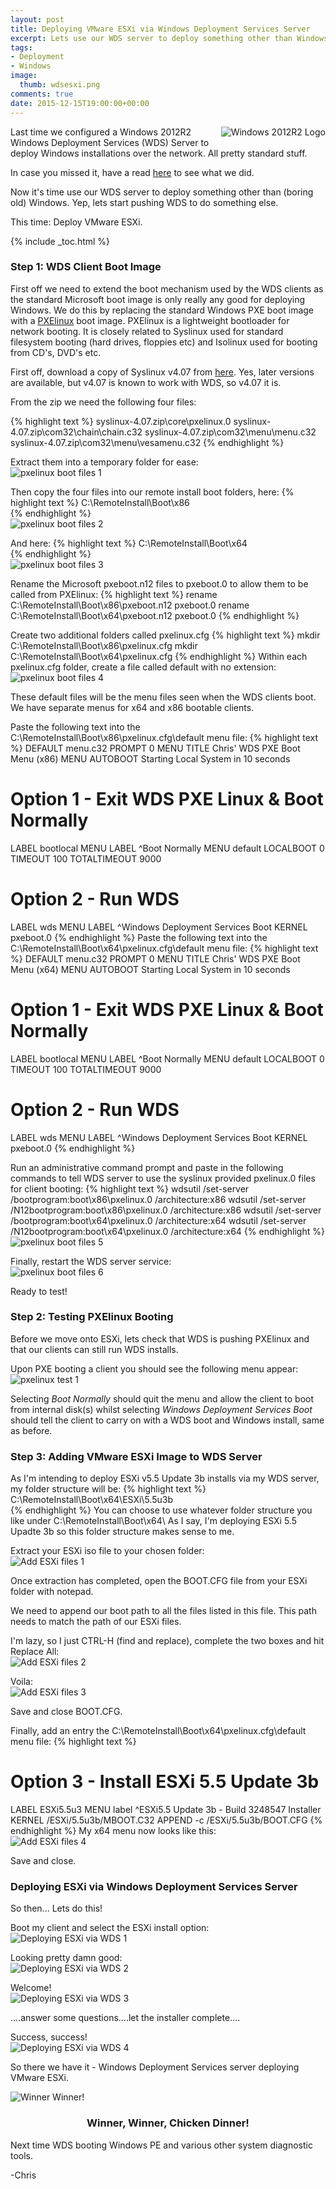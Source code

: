 ```yaml
---
layout: post
title: Deploying VMware ESXi via Windows Deployment Services Server
excerpt: Lets use our WDS server to deploy something other than Windows...
tags:
- Deployment
- Windows
image:
  thumb: wdsesxi.png
comments: true
date: 2015-12-15T19:00:00+00:00
---
```

<img style="float: right; margin: 0px 0px 10px 10px;" alt="Windows 2012R2 Logo" src="/images/wdsesxi.png">
Last time we configured a Windows 2012R2 Windows Deployment Services (WDS) Server to deploy Windows installations over the network.  All pretty standard stuff.  

In case you missed it, have a read [here](/Windows-2012R2-WDS/) to see what we did.

Now it's time use our WDS server to deploy something other than (boring old) Windows.  Yep, lets start pushing WDS to do something else.  

This time: Deploy VMware ESXi.

{% include _toc.html %}

### Step 1: WDS Client Boot Image
First off we need to extend the boot mechanism used by the WDS clients as the standard Microsoft boot image is only really any good for deploying Windows.  We do this by replacing the standard Windows PXE boot image with a [PXElinux](http://www.syslinux.org/wiki/index.php/PXELINUX) boot image.  PXElinux is a lightweight bootloader for network booting.  It is closely related to Syslinux used for standard filesystem booting (hard drives, floppies etc) and Isolinux used for booting from CD's, DVD's etc.

First off, download a copy of Syslinux v4.07 from [here](https://www.kernel.org/pub/linux/utils/boot/syslinux/).  Yes, later versions are available, but v4.07 is known to work with WDS, so v4.07 it is.

From the zip we need the following four files:

{% highlight text %}
syslinux-4.07.zip\core\pxelinux.0
syslinux-4.07.zip\com32\chain\chain.c32
syslinux-4.07.zip\com32\menu\menu.c32
syslinux-4.07.zip\com32\menu\vesamenu.c32
{% endhighlight %}

Extract them into a temporary folder for ease:
<img style="display: block; margin-left: auto; margin-right: auto;" alt="pxelinux boot files 1" src="/images/wdsesxi01.png">

Then copy the four files into our remote install boot folders, here:
{% highlight text %}
C:\RemoteInstall\Boot\x86\
{% endhighlight %}
<img style="display: block; margin-left: auto; margin-right: auto;" alt="pxelinux boot files 2" src="/images/wdsesxi02.png">

And here:
{% highlight text %}
C:\RemoteInstall\Boot\x64\
{% endhighlight %}
<img style="display: block; margin-left: auto; margin-right: auto;" alt="pxelinux boot files 3" src="/images/wdsesxi03.png">

Rename the Microsoft pxeboot.n12 files to pxeboot.0 to allow them to be called from PXElinux:
{% highlight text %}
rename C:\RemoteInstall\Boot\x86\pxeboot.n12 pxeboot.0
rename C:\RemoteInstall\Boot\x64\pxeboot.n12 pxeboot.0
{% endhighlight %}

Create two additional folders called pxelinux.cfg 
{% highlight text %}
mkdir C:\RemoteInstall\Boot\x86\pxelinux.cfg
mkdir C:\RemoteInstall\Boot\x64\pxelinux.cfg 
{% endhighlight %}
Within each pxelinux.cfg folder, create a file called default with no extension:
<img style="display: block; margin-left: auto; margin-right: auto;" alt="pxelinux boot files 4" src="/images/wdsesxi04.png">

These default files will be the menu files seen when the WDS clients boot.  We have separate menus for x64 and x86 bootable clients.

Paste the following text into the C:\RemoteInstall\Boot\x86\pxelinux.cfg\default menu file:
{% highlight text %}
DEFAULT      menu.c32
PROMPT       0
MENU TITLE Chris' WDS PXE Boot Menu (x86)
MENU AUTOBOOT Starting Local System in 10 seconds
 
# Option 1 - Exit WDS PXE Linux & Boot Normally
LABEL bootlocal
      MENU LABEL ^Boot Normally
      MENU default
      LOCALBOOT 0
      TIMEOUT 100
      TOTALTIMEOUT 9000

# Option 2 - Run WDS
LABEL wds
      MENU LABEL ^Windows Deployment Services Boot
      KERNEL pxeboot.0
{% endhighlight %}
Paste the following text into the C:\RemoteInstall\Boot\x64\pxelinux.cfg\default menu file:
{% highlight text %}
DEFAULT      menu.c32
PROMPT       0
MENU TITLE Chris' WDS PXE Boot Menu (x64)
MENU AUTOBOOT Starting Local System in 10 seconds
 
# Option 1 - Exit WDS PXE Linux & Boot Normally
LABEL bootlocal
      MENU LABEL ^Boot Normally
      MENU default
      LOCALBOOT 0
      TIMEOUT 100
      TOTALTIMEOUT 9000

# Option 2 - Run WDS
LABEL wds
      MENU LABEL ^Windows Deployment Services Boot
      KERNEL pxeboot.0
{% endhighlight %}

Run an administrative command prompt and paste in the following commands to tell WDS server to use the syslinux provided pxelinux.0 files for client booting:
{% highlight text %}
wdsutil /set-server /bootprogram:boot\x86\pxelinux.0 /architecture:x86
wdsutil /set-server /N12bootprogram:boot\x86\pxelinux.0 /architecture:x86
wdsutil /set-server /bootprogram:boot\x64\pxelinux.0 /architecture:x64
wdsutil /set-server /N12bootprogram:boot\x64\pxelinux.0 /architecture:x64
{% endhighlight %}
<img style="display: block; margin-left: auto; margin-right: auto;" alt="pxelinux boot files 5" src="/images/wdsesxi05.png">

Finally, restart the WDS server service:
<img style="display: block; margin-left: auto; margin-right: auto;" alt="pxelinux boot files 6" src="/images/wdsesxi06.png">

Ready to test!

### Step 2: Testing PXElinux Booting
Before we move onto ESXi, lets check that WDS is pushing PXElinux and that our clients can still run WDS installs.

Upon PXE booting a client you should see the following menu appear:
<img style="display: block; margin-left: auto; margin-right: auto;" alt="pxelinux test 1" src="/images/wdsesxi07.png">

Selecting *Boot Normally* should quit the menu and allow the client to boot from internal disk(s) whilst selecting *Windows Deployment Services Boot* should tell the client to carry on with a WDS boot and Windows install, same as before.

### Step 3: Adding VMware ESXi Image to WDS Server 
As I'm intending to deploy ESXi v5.5 Update 3b installs via my WDS server, my folder structure will be:
{% highlight text %}
C:\RemoteInstall\Boot\x64\ESXi\5.5u3b  
{% endhighlight %}
You can choose to use whatever folder structure you like under C:\RemoteInstall\Boot\x64\ As I say, I'm deploying ESXi 5.5 Upadte 3b so this folder structure makes sense to me.

Extract your ESXi iso file to your chosen folder:
<img style="display: block; margin-left: auto; margin-right: auto;" alt="Add ESXi files 1" src="/images/wdsesxi08.png">

Once extraction has completed, open the BOOT.CFG file from your ESXi folder with notepad.  

We need to append our boot path to all the files listed in this file.  This path needs to match the path of our ESXi files.  

I'm lazy, so I just CTRL-H (find and replace), complete the two boxes and hit Replace All:
<img style="display: block; margin-left: auto; margin-right: auto;" alt="Add ESXi files 2" src="/images/wdsesxi09.png">

Voila:
<img style="display: block; margin-left: auto; margin-right: auto;" alt="Add ESXi files 3" src="/images/wdsesxi10.png">

Save and close BOOT.CFG.

Finally, add an entry the C:\RemoteInstall\Boot\x64\pxelinux.cfg\default menu file:
{% highlight text %}
# Option 3 - Install ESXi 5.5 Update 3b
LABEL ESXi5.5u3
      MENU label ^ESXi5.5 Update 3b - Build 3248547 Installer
      KERNEL /ESXi/5.5u3b/MBOOT.C32
      APPEND -c /ESXi/5.5u3b/BOOT.CFG
{% endhighlight %}
My x64 menu now looks like this:
<img style="display: block; margin-left: auto; margin-right: auto;" alt="Add ESXi files 4" src="/images/wdsesxi11.png">

Save and close.

### Deploying ESXi via Windows Deployment Services Server
So then... Lets do this!

Boot my client and select the ESXi install option:
<img style="display: block; margin-left: auto; margin-right: auto;" alt="Deploying ESXi via WDS 1" src="/images/wdsesxi12.png">

Looking pretty damn good:
<img style="display: block; margin-left: auto; margin-right: auto;" alt="Deploying ESXi via WDS 2" src="/images/wdsesxi13.png">

Welcome!
<img style="display: block; margin-left: auto; margin-right: auto;" alt="Deploying ESXi via WDS 3" src="/images/wdsesxi14.png">

....answer some questions....let the installer complete....

Success, success! 
<img style="display: block; margin-left: auto; margin-right: auto;" alt="Deploying ESXi via WDS 4" src="/images/wdsesxi15.png">

So there we have it - Windows Deployment Services server deploying VMware ESXi. 

<img style="display: block; margin-left: auto; margin-right: auto;" alt="Winner Winner!" src="/images/winner-winner.gif">
<h3 style="text-align:center"> Winner, Winner, Chicken Dinner!</h3>

Next time WDS booting Windows PE and various other system diagnostic tools.

-Chris
